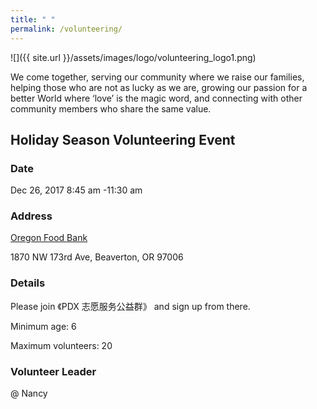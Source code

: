 ```yaml
---
title: " "
permalink: /volunteering/
---
```


![]({{ site.url }}/assets/images/logo/volunteering_logo1.png)

We come together, serving our community where we raise our families, helping those who are not as lucky as we are, growing our passion for a better World where ‘love’ is the magic word, and connecting with other community members who share the same value.

## Holiday Season Volunteering Event

### Date

Dec 26, 2017 8:45 am -11:30 am

### Address

[Oregon Food Bank](htts://www.oregonfoodbank.org/about-us/locations/beaverton/)

1870 NW 173rd Ave, Beaverton, OR 97006

### Details

Please join 《PDX 志愿服务公益群》 and sign up from there.

Minimum age: 6

Maximum volunteers: 20

### Volunteer Leader

@ Nancy
